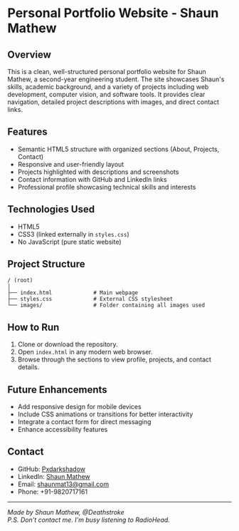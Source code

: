 # Personal Portfolio Website - Shaun Mathew

## Overview
This is a clean, well-structured personal portfolio website for Shaun Mathew, a second-year engineering student. The site showcases Shaun's skills, academic background, and a variety of projects including web development, computer vision, and software tools. It provides clear navigation, detailed project descriptions with images, and direct contact links.

## Features
- Semantic HTML5 structure with organized sections (About, Projects, Contact)
- Responsive and user-friendly layout
- Projects highlighted with descriptions and screenshots
- Contact information with GitHub and LinkedIn links
- Professional profile showcasing technical skills and interests

## Technologies Used
- HTML5
- CSS3 (linked externally in `styles.css`)
- No JavaScript (pure static website)

## Project Structure
```
/ (root)
│
├── index.html             # Main webpage
├── styles.css             # External CSS stylesheet
└── images/                # Folder containing all images used

```

## How to Run
1. Clone or download the repository.
2. Open `index.html` in any modern web browser.
3. Browse through the sections to view profile, projects, and contact details.

## Future Enhancements
- Add responsive design for mobile devices
- Include CSS animations or transitions for better interactivity
- Integrate a contact form for direct messaging
- Enhance accessibility features

## Contact
- GitHub: [Pxdarkshadow](https://github.com/Pxdarkshadow)
- LinkedIn: [Shaun Mathew](https://www.linkedin.com/in/shaun-mathew-8b66372b7/)
- Email: shaunmat13@gmail.com
- Phone: +91-9820717161

---

*Made by Shaun Mathew, @Deathstroke*  
*P.S. Don't contact me. I'm busy listening to RadioHead.*
